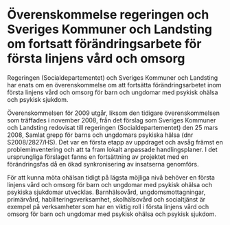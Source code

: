 # Överenskommelse regeringen och Sveriges Kommuner och Landsting om fortsatt förändringsarbete för första linjens vård och omsorg

Regeringen (Socialdepartementet) och Sveriges Kommuner och Landsting har enats om en överenskommelse om att fortsätta förändringsarbetet inom första linjens vård och omsorg för barn och ungdomar med psykisk ohälsa och psykisk sjukdom.

Överenskommelsen för 2009 utgår, liksom den tidigare överenskommelsen som träffades i november 2008, från det förslag som Sveriges Kommuner och Landsting redovisat till regeringen (Socialdepartementet) den 25 mars 2008, Samlat grepp för barns och ungdomars psykiska hälsa (dnr S2008/2827/HS). Det var en första etapp av uppdraget och avsåg främst en probleminventering och att ta fram lokalt anpassade handlingsplaner. I det ursprungliga förslaget fanns en fortsättning av projektet med en förändringsfas då en ökad synkronisering av insatserna genomförs.

För att kunna möta ohälsan tidigt på lägsta möjliga nivå behöver en första linjens vård och omsorg för barn och ungdomar med psykisk ohälsa och psykiska sjukdomar utvecklas. Barnhälsovård, ungdomsmottagningar, primärvård, habiliteringsverksamhet, skolhälsovård och socialtjänst är exempel på verksamheter som har en viktig roll i första linjens vård och omsorg för barn och ungdomar med psykisk ohälsa och psykisk sjukdom.
